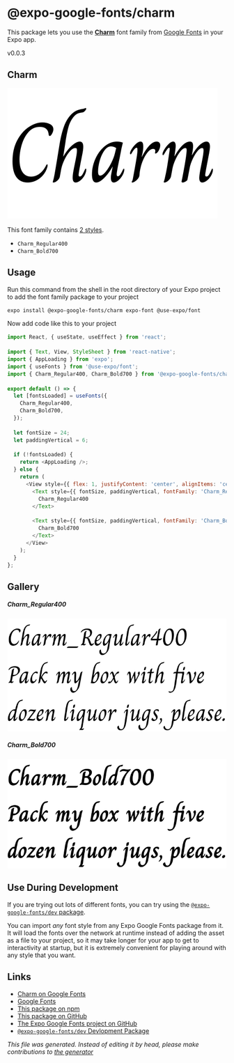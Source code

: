 # @expo-google-fonts/charm

This package lets you use the [**Charm**](https://fonts.google.com/specimen/Charm) font family from [Google Fonts](https://fonts.google.com/) in your Expo app.

v0.0.3

## Charm

![Charm](./font-family.png)

This font family contains [2 styles](#gallery).

- `Charm_Regular400`
- `Charm_Bold700`

## Usage

Run this command from the shell in the root directory of your Expo project to add the font family package to your project
```sh
expo install @expo-google-fonts/charm expo-font @use-expo/font
```

Now add code like this to your project
```js
import React, { useState, useEffect } from 'react';

import { Text, View, StyleSheet } from 'react-native';
import { AppLoading } from 'expo';
import { useFonts } from '@use-expo/font';
import { Charm_Regular400, Charm_Bold700 } from '@expo-google-fonts/charm';

export default () => {
  let [fontsLoaded] = useFonts({
    Charm_Regular400,
    Charm_Bold700,
  });

  let fontSize = 24;
  let paddingVertical = 6;

  if (!fontsLoaded) {
    return <AppLoading />;
  } else {
    return (
      <View style={{ flex: 1, justifyContent: 'center', alignItems: 'center' }}>
        <Text style={{ fontSize, paddingVertical, fontFamily: 'Charm_Regular400' }}>
          Charm_Regular400
        </Text>

        <Text style={{ fontSize, paddingVertical, fontFamily: 'Charm_Bold700' }}>
          Charm_Bold700
        </Text>
      </View>
    );
  }
};

```

## Gallery

##### Charm_Regular400
![Charm_Regular400](./b2803aafd875584dcb262e1eddd8dc7542342f4d2d76ac5f9b06c6b5e2bae18f.ttf.png)

##### Charm_Bold700
![Charm_Bold700](./40f34767fa59a87e641da20236b9966135321cb03c1ed68d88a6234d432d2604.ttf.png)


## Use During Development

If you are trying out lots of different fonts, you can try using the [`@expo-google-fonts/dev` package](https://github.com/expo/google-fonts/tree/master/font-packages/dev#readme).

You can import *any* font style from any Expo Google Fonts package from it. It will load the fonts
over the network at runtime instead of adding the asset as a file to your project, so it may take longer
for your app to get to interactivity at startup, but it is extremely convenient
for playing around with any style that you want.

## Links

- [Charm on Google Fonts](https://fonts.google.com/specimen/Charm)
- [Google Fonts](https://fonts.google.com/)
- [This package on npm](https://www.npmjs.com/package/@expo-google-fonts/charm)
- [This package on GitHub](https://github.com/expo/google-fonts/tree/master/font-packages/charm)
- [The Expo Google Fonts project on GitHub](https://github.com/expo/google-fonts)
- [`@expo-google-fonts/dev` Devlopment Package](https://github.com/expo/google-fonts/tree/master/font-packages/dev)


*This file was generated. Instead of editing it by head, please make contributions to [the generator](https://github.com/expo/google-fonts/tree/master/packages/generator)*

